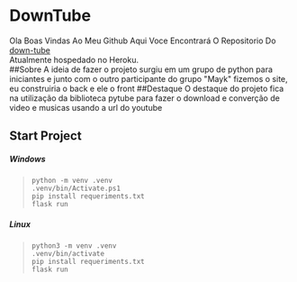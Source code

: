# DownTube
Ola Boas Vindas Ao Meu Github Aqui Voce Encontrará O Repositorio Do [down-tube](http://down-tube.herokuapp.com)  
Atualmente hospedado no Heroku.  
##Sobre
A ideia de fazer o projeto surgiu em um grupo de python para iniciantes e junto com o outro participante do grupo "Mayk" fizemos o site, eu construiria o back e ele o front
##Destaque
O destaque do projeto fica na utilização da biblioteca pytube
para fazer o download e converção de video e musicas usando a url do youtube
## Start Project  
##### Windows

>`python -m venv .venv`  
>`.venv/bin/Activate.ps1`  
>`pip install requeriments.txt`  
>`flask run`

##### Linux

>`python3 -m venv .venv`  
>`.venv/bin/activate`  
>`pip install requeriments.txt`  
>`flask run`
